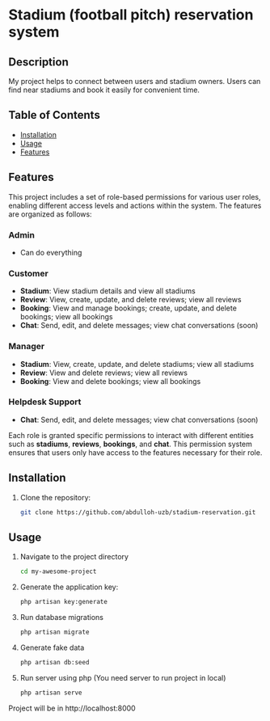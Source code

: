 # Stadium (football pitch) reservation system

## Description

My project helps to connect between users and stadium owners. Users can find near stadiums and book it easily for convenient time. 

## Table of Contents
- [Installation](#installation)
- [Usage](#usage)
- [Features](#features)

## Features

This project includes a set of role-based permissions for various user roles, enabling different access levels and actions within the system. The features are organized as follows:

### Admin
- Can do everything

### Customer
- **Stadium**: View stadium details and view all stadiums
- **Review**: View, create, update, and delete reviews; view all reviews
- **Booking**: View and manage bookings; create, update, and delete bookings; view all bookings
- **Chat**: Send, edit, and delete messages; view chat conversations (soon)

### Manager
- **Stadium**: View, create, update, and delete stadiums; view all stadiums
- **Review**: View and delete reviews; view all reviews
- **Booking**: View and delete bookings; view all bookings

### Helpdesk Support
- **Chat**: Send, edit, and delete messages; view chat conversations (soon)

Each role is granted specific permissions to interact with different entities such as **stadiums**, **reviews**, **bookings**, and **chat**. This permission system ensures that users only have access to the features necessary for their role.


## Installation

1. Clone the repository:
   ```bash
   git clone https://github.com/abdulloh-uzb/stadium-reservation.git

## Usage

1. Navigate to the project directory
    ```bash
    cd my-awesome-project

2. Generate the application key:
    ```bash
    php artisan key:generate

3. Run database migrations
    ```bash
    php artisan migrate

4. Generate fake data
    ```bash
    php artisan db:seed

2. Run server using php (You need server to run project in local)
    ```bash
    php artisan serve

Project will be in http://localhost:8000

